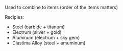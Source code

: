 Used to combine to items (order of the items matters)

Recipies:
- Steel (carbide + titanum)
- Electrum (silver + gold)
- Aluminum (electrum + sky gem)
- Diastima Alloy (steel + amuminum)